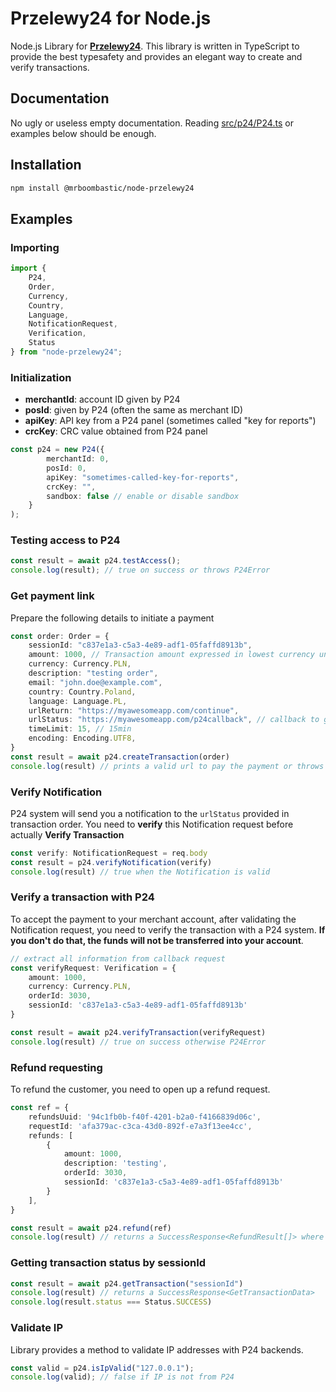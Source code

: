 # Przelewy24 for Node.js

Node.js Library for [**Przelewy24**](https://przelewy24.pl/).
This library is written in TypeScript to provide the best typesafety and provides an elegant way to create and verify
transactions.

## Documentation

No ugly or useless empty documentation. Reading [src/p24/P24.ts](src/p24/P24.ts) or examples below should be enough.

## Installation

```bash
npm install @mrboombastic/node-przelewy24
```

## Examples

### Importing

```typescript
import {
    P24,
    Order,
    Currency,
    Country,
    Language,
    NotificationRequest,
    Verification,
    Status
} from "node-przelewy24";
```

### Initialization

- **merchantId**: account ID given by P24
- **posId**: given by P24 (often the same as merchant ID)
- **apiKey**: API key from a P24 panel (sometimes called "key for reports")
- **crcKey**: CRC value obtained from P24 panel

```typescript
const p24 = new P24({
        merchantId: 0,
        posId: 0,
        apiKey: "sometimes-called-key-for-reports",
        crcKey: "",
        sandbox: false // enable or disable sandbox
    }
);
```

### Testing access to P24

```typescript
const result = await p24.testAccess();
console.log(result); // true on success or throws P24Error
```

### Get payment link

Prepare the following details to initiate a payment

```typescript
const order: Order = {
    sessionId: "c837e1a3-c5a3-4e89-adf1-05faffd8913b",
    amount: 1000, // Transaction amount expressed in lowest currency unit, e.g., 1.23 PLN = 123
    currency: Currency.PLN,
    description: "testing order",
    email: "john.doe@example.com",
    country: Country.Poland,
    language: Language.PL,
    urlReturn: "https://myawesomeapp.com/continue",
    urlStatus: "https://myawesomeapp.com/p24callback", // callback to get notification
    timeLimit: 15, // 15min
    encoding: Encoding.UTF8,
}
const result = await p24.createTransaction(order)
console.log(result) // prints a valid url to pay the payment or throws an error
```

### Verify Notification

P24 system will send you a notification to the `urlStatus` provided in
transaction order. You need to **verify** this Notification request before actually **Verify Transaction**

```typescript
const verify: NotificationRequest = req.body
const result = p24.verifyNotification(verify)
console.log(result) // true when the Notification is valid
```

### Verify a transaction with P24

To accept the payment to your merchant account, after validating the Notification
request, you need to verify the transaction with a P24 system.
**If you don't do that, the funds will not be transferred into your account**.

```typescript
// extract all information from callback request
const verifyRequest: Verification = {
    amount: 1000,
    currency: Currency.PLN,
    orderId: 3030,
    sessionId: 'c837e1a3-c5a3-4e89-adf1-05faffd8913b'
}

const result = await p24.verifyTransaction(verifyRequest)
console.log(result) // true on success otherwise P24Error
```

### Refund requesting

To refund the customer, you need to open up a refund request.

```typescript
const ref = {
    refundsUuid: '94c1fb0b-f40f-4201-b2a0-f4166839d06c',
    requestId: 'afa379ac-c3ca-43d0-892f-e7a3f13ee4cc',
    refunds: [
        {
            amount: 1000,
            description: 'testing',
            orderId: 3030,
            sessionId: 'c837e1a3-c5a3-4e89-adf1-05faffd8913b'
        }
    ],
}

const result = await p24.refund(ref)
console.log(result) // returns a SuccessResponse<RefundResult[]> where you can find about each refund request in array
```

### Getting transaction status by sessionId

```ts
const result = await p24.getTransaction("sessionId")
console.log(result) // returns a SuccessResponse<GetTransactionData>
console.log(result.status === Status.SUCCESS)
```

### Validate IP

Library provides a method to validate IP addresses with P24 backends.

```typescript
const valid = p24.isIpValid("127.0.0.1");
console.log(valid); // false if IP is not from P24
```
